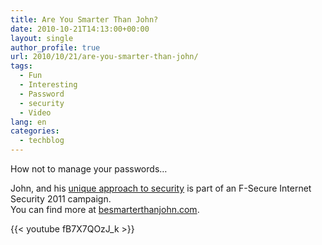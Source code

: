 ```yaml
---
title: Are You Smarter Than John?
date: 2010-10-21T14:13:00+00:00
layout: single
author_profile: true
url: 2010/10/21/are-you-smarter-than-john/
tags:
  - Fun
  - Interesting
  - Password
  - security
  - Video
lang: en
categories: 
  - techblog
---
```

How not to manage your passwords…

John, and his [unique approach to security](http://www.youtube.com/watch?v=fB7X7QOzJ_k) is part of an F-Secure Internet Security 2011 campaign.  
You can find more at [besmarterthanjohn.com](http://besmarterthanjohn.com/).

{{< youtube fB7X7QOzJ_k >}}
